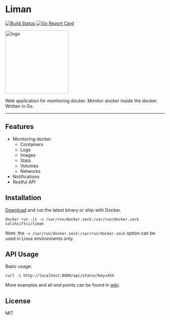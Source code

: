 # Liman
[![Build Status](https://travis-ci.org/salihciftci/liman.svg?branch=master)](https://travis-ci.org/salihciftci/liman) [![Go Report Card](https://goreportcard.com/badge/github.com/salihciftci/liman)](https://goreportcard.com/report/github.com/salihciftci/liman)

<img alt="logo" src="https://raw.githubusercontent.com/salihciftci/liman/master/public/img/liman.png" width=200>

Web application for monitoring docker. Monitor docker inside the docker. Written in Go.

----

## Features

* Monitoring docker
    * Containers
    * Logs
    * Images
    * Stats
    * Volumes
    * Networks
* Notifications
* Restful API

## Installation

[Download](https://github.com/salihciftci/liman/releases) and run the latest binary or ship with Docker.


```
docker run -it -v /var/run/docker.sock:/var/run/docker.sock salihciftci/liman
```

Note: the `-v /var/run/docker.sock:/var/run/docker.sock` option can be used in Linux environments only. 

## API Usage

Basic usage:
```
curl -i http://localhost:8080/api/status?key=XXX
```

More examples and all end points can be found in [wiki](https://github.com/salihciftci/liman/wiki/API-Usage).

## License
MIT
